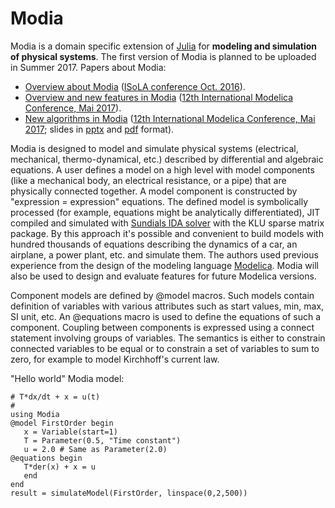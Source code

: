 # Modia
Modia is a domain specific extension of [Julia](http://julialang.org/ "Julia") for **modeling and simulation of physical systems**. The first version of Modia is planned to be uploaded in Summer 2017. Papers about Modia: 

- [Overview about Modia](http://link.springer.com/chapter/10.1007%2F978-3-319-47169-3_15) ([ISoLA conference Oct. 2016](http://www.isola-conference.org/isola2016/)).
- [Overview and new features in Modia](https://www.modelica.org/events/modelica2017/proceedings/html/submissions/ecp17132693_ElmqvistHenningssonOtter.pdf) ([12th International Modelica Conference, Mai 2017](https://www.modelica.org/events/modelica2017/proceedings/html/index.html)).
- [New algorithms in Modia](https://www.modelica.org/events/modelica2017/proceedings/html/submissions/ecp17132565_OtterElmqvist.pdf) ([12th International Modelica Conference, Mai 2017](https://www.modelica.org/events/modelica2017/proceedings/html/index.html); slides in [pptx](https://modiasim.github.io/slides/Modelica2017-DAAE-Transformation.pptx) and [pdf](https://modiasim.github.io/slides/Modelica2017-DAAE-Transformation.pdf) format). 

Modia is designed to model and simulate physical systems (electrical, mechanical, thermo-dynamical, etc.) described by differential and algebraic equations. A user defines a model on a high level with model components (like a mechanical body, an electrical resistance, or a pipe) that are physically connected together. A model component is constructed by "expression = expression" equations. The defined model is symbolically processed (for example, equations might be analytically differentiated), JIT compiled and simulated with [Sundials IDA solver](http://computation.llnl.gov/projects/sundials/ida) with the KLU sparse matrix package. By this approach it's possible and convenient to build models with hundred thousands of equations describing the dynamics of a car, an airplane, a power plant, etc. and simulate them. The authors used previous experience from the design of the modeling language [Modelica](https://www.modelica.org/). Modia will also be used to design and evaluate features for future Modelica versions. 

Component models are defined by @model macros. Such models contain definition of variables with various attributes such as start values, min, max, SI unit, etc. An @equations macro is used to define the equations of such a component. Coupling between components is expressed using a connect statement involving groups of variables. The semantics is either to constrain connected variables to be equal or to constrain a set of variables to sum to zero, for example to model Kirchhoff's current law. 

"Hello world" Modia model:

    # T*dx/dt + x = u(t)
    #
    using Modia
    @model FirstOrder begin
       x = Variable(start=1) 
       T = Parameter(0.5, "Time constant")
       u = 2.0 # Same as Parameter(2.0)
    @equations begin
       T*der(x) + x = u 
       end
    end
    result = simulateModel(FirstOrder, linspace(0,2,500))

